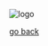 ![logo](https://github.com/TempoDev/libfae/blob/master/doc/logo.png)

[go back](https://github.com/TempoDev/libfae)
